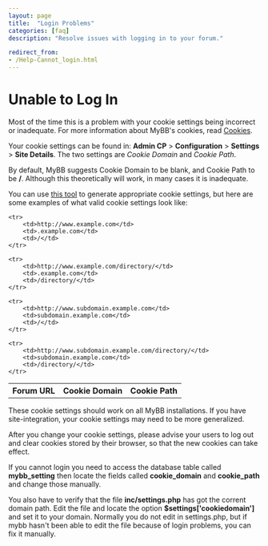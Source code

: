 ```yaml
---
layout: page
title:  "Login Problems"
categories: [faq]
description: "Resolve issues with logging in to your forum."

redirect_from:
- /Help-Cannot_login.html
---
```


# Unable to Log In

Most of the time this is a problem with your cookie settings being incorrect or inadequate. For more information about MyBB's cookies, read [Cookies](/1.8/development/cookies/).

Your cookie settings can be found in: **Admin CP** > **Configuration** > **Settings** > **Site Details**. The two settings are *Cookie Domain* and *Cookie Path*.

By default, MyBB suggests Cookie Domain to be blank, and Cookie Path to be **/**. Although this theoretically will work, in many cases it is inadequate.

You can use [this tool](/tools/cookie-settings) to generate appropriate cookie settings, but here are some examples of what valid cookie settings look like:

<table>
	<tr>
		<th>Forum URL</th>
		<th>Cookie Domain</th>
		<th>Cookie Path</th>
	</tr>

	<tr>
		<td>http://www.example.com</td>
		<td>.example.com</td>
		<td>/</td>
	</tr>

	<tr>
		<td>http://www.example.com/directory/</td>
		<td>.example.com</td>
		<td>/directory/</td>
	</tr>

	<tr>
		<td>http://www.subdomain.example.com</td>
		<td>subdomain.example.com</td>
		<td>/</td>
	</tr>

	<tr>
		<td>http://www.subdomain.example.com/directory/</td>
		<td>subdomain.example.com</td>
		<td>/directory/</td>
	</tr>
</table>

These cookie settings should work on all MyBB installations. If you have site-integration, your cookie settings may need to be more generalized.

After you change your cookie settings, please advise your users to log out and clear cookies stored by their browser, so that the new cookies can take effect.

If you cannot login you need to access the database table called **mybb_setting** then locate the fields called **cookie_domain** and **cookie_path** and change those manually.

You also have to verify that the file **inc/settings.php** has got the corrent domain path. Edit the file and locate the option **$settings['cookiedomain']** and set it to your domain. Normally you do not edit in settings.php, but if mybb hasn't been able to edit the file because of login problems, you can fix it manually.
